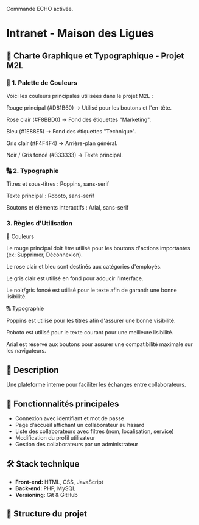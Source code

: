 Commande ECHO activée.
# Intranet - Maison des Ligues

## 📌 Charte Graphique et Typographique - Projet M2L

### 🎨 1. Palette de Couleurs

Voici les couleurs principales utilisées dans le projet M2L :

Rouge principal (#D81B60) → Utilisé pour les boutons et l'en-tête.

Rose clair (#F8BBD0) → Fond des étiquettes "Marketing".

Bleu (#1E88E5) → Fond des étiquettes "Technique".

Gris clair (#F4F4F4) → Arrière-plan général.

Noir / Gris foncé (#333333) → Texte principal.

### 🔠 2. Typographie

Titres et sous-titres : Poppins, sans-serif

Texte principal : Roboto, sans-serif

Boutons et éléments interactifs : Arial, sans-serif

### 3. Règles d'Utilisation

📌 Couleurs

Le rouge principal doit être utilisé pour les boutons d'actions importantes (ex: Supprimer, Déconnexion).

Le rose clair et bleu sont destinés aux catégories d'employés.

Le gris clair est utilisé en fond pour adoucir l'interface.

Le noir/gris foncé est utilisé pour le texte afin de garantir une bonne lisibilité.

🔠 Typographie

Poppins est utilisé pour les titres afin d'assurer une bonne visibilité.

Roboto est utilisé pour le texte courant pour une meilleure lisibilité.

Arial est réservé aux boutons pour assurer une compatibilité maximale sur les navigateurs.

## 📌 Description
Une plateforme interne pour faciliter les échanges entre collaborateurs.

## 🚀 Fonctionnalités principales
- Connexion avec identifiant et mot de passe
- Page d’accueil affichant un collaborateur au hasard
- Liste des collaborateurs avec filtres (nom, localisation, service)
- Modification du profil utilisateur
- Gestion des collaborateurs par un administrateur

## 🛠️ Stack technique
- **Front-end:** HTML, CSS, JavaScript
- **Back-end:** PHP, MySQL
- **Versioning:** Git & GitHub

## 📂 Structure du projet
